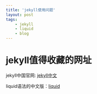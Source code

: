 ```yaml
---
title: 'jekyll使用问题'
layout: post
tags:
    - jekyll 
    - liquid
    - blog
---
```


<!--more-->

# jekyll值得收藏的网址

jekyll中国官网: [jekyll中文](http://jekyll.com.cn/)

liquid语法的中文版：[liquid](https://liquid.bootcss.com/)
